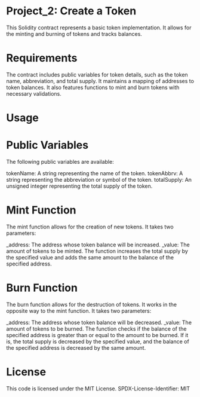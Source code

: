 # Project_2: Create a Token
This Solidity contract represents a basic token implementation. It allows for the minting and burning of tokens and tracks balances. 

# Requirements
The contract includes public variables for token details, such as the token name, abbreviation, and total supply. It maintains a mapping of addresses to token balances. It also features functions to mint and burn tokens with necessary validations.

# Usage
# Public Variables
The following public variables are available:

tokenName: A string representing the name of the token.
tokenAbbrv: A string representing the abbreviation or symbol of the token.
totalSupply: An unsigned integer representing the total supply of the token.

# Mint Function
The mint function allows for the creation of new tokens. It takes two parameters:

_address: The address whose token balance will be increased.
_value: The amount of tokens to be minted.
The function increases the total supply by the specified value and adds the same amount to the balance of the specified address.

# Burn Function
The burn function allows for the destruction of tokens. It works in the opposite way to the mint function. It takes two parameters:

_address: The address whose token balance will be decreased.
_value: The amount of tokens to be burned.
The function checks if the balance of the specified address is greater than or equal to the amount to be burned. If it is, the total supply is decreased by the specified value, and the balance of the specified address is decreased by the same amount.

# License
This code is licensed under the MIT License. SPDX-License-Identifier: MIT
